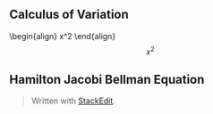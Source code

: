 
<script src='https://cdnjs.cloudflare.com/ajax/libs/mathjax/2.7.5/MathJax.js?config=TeX-MML-AM_CHTML' async></script>


## Calculus of Variation
\begin{align}
x^2 
\end{align}
$$x^2 $$
## Hamilton Jacobi Bellman Equation
> Written with [StackEdit](https://stackedit.io/).
<!--stackedit_data:
eyJoaXN0b3J5IjpbMzQxMjYyODM4LDExNzE0ODgwOTNdfQ==
-->